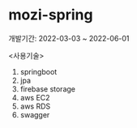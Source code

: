 # mozi-spring

개발기간: 2022-03-03 ~ 2022-06-01

<사용기술>
1. springboot 
2. jpa 
3. firebase storage 
4. aws EC2
5. aws RDS 
6. swagger




